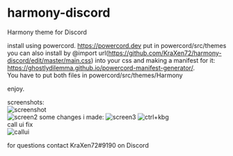 # harmony-discord
Harmony theme for Discord
  
install using powercord. https://powercord.dev
put in powercord/src/themes  
you can also install by @import url(https://github.com/KraXen72/harmony-discord/edit/master/main.css) into your css and making a manifest for it: https://ghostlydilemma.github.io/powercord-manifest-generator/.  
You have to put both files in powercord/src/themes/Harmony  
  
enjoy.  
  
screenshots:   
![screenshot](https://cdn.discordapp.com/attachments/511242683751333899/701107683893444718/unknown.png)  
![screen2](https://cdn.discordapp.com/attachments/538734863977676803/701708970246537266/unknown.png)
some changes i made:
![screen3](https://cdn.discordapp.com/attachments/538734863977676803/701710433148469279/unknown.png)
![ctrl+kbg](https://cdn.discordapp.com/attachments/538734863977676803/701710951933804574/unknown.png)  
call ui fix  
![callui](https://cdn.discordapp.com/attachments/538734863977676803/701711840278872154/unknown.png)
  
for questions contact KraXen72#9190 on Discord  
